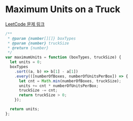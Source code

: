 # Maximum Units on a Truck

[LeetCode 문제 링크](https://leetcode.com/problems/maximum-units-on-a-truck)

```javascript
/**
 * @param {number[][]} boxTypes
 * @param {number} truckSize
 * @return {number}
 */
var maximumUnits = function (boxTypes, truckSize) {
  let units = 0;
  boxTypes
    .sort((a, b) => b[1] - a[1])
    .every(([numberOfBoxes, numberOfUnitsPerBox]) => {
      let cnt = Math.min(numberOfBoxes, truckSize);
      units += cnt * numberOfUnitsPerBox;
      truckSize -= cnt;
      return truckSize > 0;
    });

  return units;
};
```
